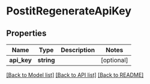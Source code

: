 # PostitRegenerateApiKey

## Properties
Name | Type | Description | Notes
------------ | ------------- | ------------- | -------------
**api_key** | **string** |  | [optional] 

[[Back to Model list]](../README.md#documentation-for-models) [[Back to API list]](../README.md#documentation-for-api-endpoints) [[Back to README]](../README.md)


